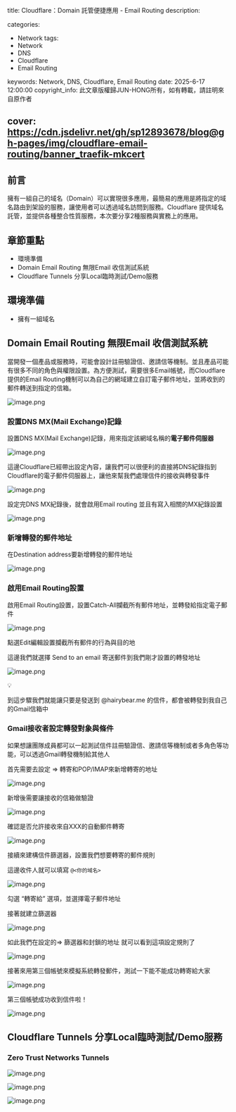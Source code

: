 title: Cloudflare：Domain 託管便捷應用 - Email Routing
description: 

categories:
  - Network
tags:
  - Network
  - DNS
  - Cloudflare
  - Email Routing

keywords: Network, DNS, Cloudflare, Email Routing
date: 2025-6-17 12:00:00
copyright_info: 此文章版權歸JUN-HONG所有，如有轉載，請註明來自原作者

cover: https://cdn.jsdelivr.net/gh/sp12893678/blog@gh-pages/img/cloudflare-email-routing/banner_traefik-mkcert
---

## 前言

擁有一組自己的域名（Domain）可以實現很多應用，最簡易的應用是將指定的域名路由到架設的服務，讓使用者可以透過域名訪問到服務。Cloudflare 提供域名託管，並提供各種整合性質服務，本次要分享2種服務與實務上的應用。

## 章節重點

- 環境準備
- Domain Email Routing 無限Email 收信測試系統
- Cloudflare Tunnels 分享Local臨時測試/Demo服務

## 環境準備

- 擁有一組域名

## Domain Email Routing 無限Email 收信測試系統

當開發一個產品或服務時，可能會設計註冊驗證信、邀請信等機制。並且產品可能有很多不同的角色與權限設置。為方便測試，需要很多Email帳號，而Cloudflare提供的Email Routing機制可以為自己的網域建立自訂電子郵件地址，並將收到的郵件轉送到指定的信箱。

![image.png](https://cdn.jsdelivr.net/gh/sp12893678/blog@gh-pages/img/cloudflare-email-routing/image.png)

### 設置DNS MX(Mail Exchange)記錄

設置DNS MX(Mail Exchange)記錄，用來指定該網域名稱的**電子郵件伺服器**

![image.png](https://cdn.jsdelivr.net/gh/sp12893678/blog@gh-pages/img/cloudflare-email-routing/image%201.png)

這邊Cloudflare已經帶出設定內容，讓我們可以很便利的直接將DNS紀錄指到Cloudflare的電子郵件伺服器上，讓他來幫我們處理信件的接收與轉發事件

![image.png](https://cdn.jsdelivr.net/gh/sp12893678/blog@gh-pages/img/cloudflare-email-routing/image%202.png)

設定完DNS MX紀錄後，就會啟用Email routing 並且有寫入相關的MX紀錄設置

![image.png](https://cdn.jsdelivr.net/gh/sp12893678/blog@gh-pages/img/cloudflare-email-routing/image%203.png)

### 新增轉發的郵件地址

在Destination address要新增轉發的郵件地址

![image.png](https://cdn.jsdelivr.net/gh/sp12893678/blog@gh-pages/img/cloudflare-email-routing/image%204.png)

### 啟用Email Routing設置

啟用Email Routing設置，設置Catch-All攔截所有郵件地址，並轉發給指定電子郵件

![image.png](https://cdn.jsdelivr.net/gh/sp12893678/blog@gh-pages/img/cloudflare-email-routing/image%205.png)

點選Edit編輯設置攔截所有郵件的行為與目的地

這邊我們就選擇 Send to an email 寄送郵件到我們剛才設置的轉發地址

![image.png](https://cdn.jsdelivr.net/gh/sp12893678/blog@gh-pages/img/cloudflare-email-routing/image%206.png)

<aside>
💡

到這步驟我們就能讓只要是發送到 @hairybear.me 的信件，都會被轉發到我自己的Gmail信箱中

</aside>

### Gmail接收者設定轉發對象與條件

如果想讓團隊成員都可以一起測試信件註冊驗證信、邀請信等機制或者多角色等功能，可以透過Gmail轉發機制給其他人

首先需要去設定 ⇒ 轉寄和POP/IMAP來新增轉寄的地址

![image.png](https://cdn.jsdelivr.net/gh/sp12893678/blog@gh-pages/img/cloudflare-email-routing/image%207.png)

新增後需要讓接收的信箱做驗證

![image.png](https://cdn.jsdelivr.net/gh/sp12893678/blog@gh-pages/img/cloudflare-email-routing/image%208.png)

確認是否允許接收來自XXX的自動郵件轉寄

![image.png](https://cdn.jsdelivr.net/gh/sp12893678/blog@gh-pages/img/cloudflare-email-routing/image%209.png)

接續來建構信件篩選器，設置我們想要轉寄的郵件規則

這邊收件人就可以填寫 `@<你的域名>`

![image.png](https://cdn.jsdelivr.net/gh/sp12893678/blog@gh-pages/img/cloudflare-email-routing/image%2010.png)

勾選 “轉寄給” 選項，並選擇電子郵件地址

接著就建立篩選器

![image.png](https://cdn.jsdelivr.net/gh/sp12893678/blog@gh-pages/img/cloudflare-email-routing/image%2011.png)

如此我們在設定的⇒ 篩選器和封鎖的地址 就可以看到這項設定規則了

![image.png](https://cdn.jsdelivr.net/gh/sp12893678/blog@gh-pages/img/cloudflare-email-routing/image%2012.png)

接著來用第三個帳號來模擬系統轉發郵件，測試一下能不能成功轉寄給大家

![image.png](https://cdn.jsdelivr.net/gh/sp12893678/blog@gh-pages/img/cloudflare-email-routing/image%2013.png)

第三個帳號成功收到信件啦！

![image.png](https://cdn.jsdelivr.net/gh/sp12893678/blog@gh-pages/img/cloudflare-email-routing/image%2014.png)

## Cloudflare Tunnels 分享Local臨時測試/Demo服務

### Zero Trust Networks **Tunnels**

![image.png](https://cdn.jsdelivr.net/gh/sp12893678/blog@gh-pages/img/cloudflare-email-routing/image%2015.png)

![image.png](https://cdn.jsdelivr.net/gh/sp12893678/blog@gh-pages/img/cloudflare-email-routing/image%2016.png)

![image.png](https://cdn.jsdelivr.net/gh/sp12893678/blog@gh-pages/img/cloudflare-email-routing/image%2017.png)